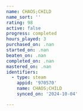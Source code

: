 ```yaml
---
name: CHAOS;CHILD
name_sort: ''
rating: 98
active: false
progress: completed
hours_played: 3
purchased_on: .nan
started_on: .nan
beaten_on: .nan
completed_on: .nan
mastered_on: .nan
identifiers:
  - type: steam
    appid: '970570'
    name: CHAOS;CHILD
    synced_on: '2024-10-04'

---
```

